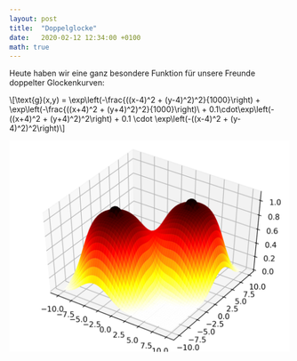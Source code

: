 ```yaml
---
layout: post
title:  "Doppelglocke"
date:   2020-02-12 12:34:00 +0100
math: true
---
```



Heute haben wir eine ganz besondere Funktion für unsere Freunde doppelter Glockenkurven:

\\[\text{g}(x,y) = \exp\left(-\frac{((x-4)^2 + (y-4)^2)^2}{1000}\right) + \exp\left(-\frac{((x+4)^2 + (y+4)^2)^2}{1000}\right)\\ + 0.1\cdot\exp\left(-((x+4)^2 + (y+4)^2)^2\right) + 0.1 \cdot \exp\left(-((x-4)^2 + (y-4)^2)^2\right)\\]

![](/figures/boobs.png)
